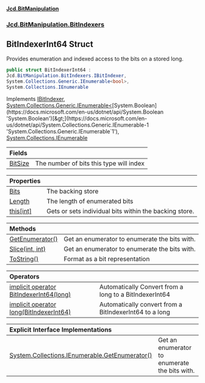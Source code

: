 #### [Jcd.BitManipulation](index.md 'index')
### [Jcd.BitManipulation.BitIndexers](Jcd.BitManipulation.BitIndexers.md 'Jcd.BitManipulation.BitIndexers')

## BitIndexerInt64 Struct

Provides enumeration and indexed access to the bits on a stored long.

```csharp
public struct BitIndexerInt64 :
Jcd.BitManipulation.BitIndexers.IBitIndexer,
System.Collections.Generic.IEnumerable<bool>,
System.Collections.IEnumerable
```

Implements [IBitIndexer](Jcd.BitManipulation.BitIndexers.IBitIndexer.md 'Jcd.BitManipulation.BitIndexers.IBitIndexer'), [System.Collections.Generic.IEnumerable&lt;](https://docs.microsoft.com/en-us/dotnet/api/System.Collections.Generic.IEnumerable-1 'System.Collections.Generic.IEnumerable`1')[System.Boolean](https://docs.microsoft.com/en-us/dotnet/api/System.Boolean 'System.Boolean')[&gt;](https://docs.microsoft.com/en-us/dotnet/api/System.Collections.Generic.IEnumerable-1 'System.Collections.Generic.IEnumerable`1'), [System.Collections.IEnumerable](https://docs.microsoft.com/en-us/dotnet/api/System.Collections.IEnumerable 'System.Collections.IEnumerable')

| Fields | |
| :--- | :--- |
| [BitSize](Jcd.BitManipulation.BitIndexers.BitIndexerInt64.BitSize.md 'Jcd.BitManipulation.BitIndexers.BitIndexerInt64.BitSize') | The number of bits this type will index |

| Properties | |
| :--- | :--- |
| [Bits](Jcd.BitManipulation.BitIndexers.BitIndexerInt64.Bits.md 'Jcd.BitManipulation.BitIndexers.BitIndexerInt64.Bits') | The backing store |
| [Length](Jcd.BitManipulation.BitIndexers.BitIndexerInt64.Length.md 'Jcd.BitManipulation.BitIndexers.BitIndexerInt64.Length') | The length of enumerated bits |
| [this[int]](Jcd.BitManipulation.BitIndexers.BitIndexerInt64.this[int].md 'Jcd.BitManipulation.BitIndexers.BitIndexerInt64.this[int]') | Gets or sets individual bits within the backing store. |

| Methods | |
| :--- | :--- |
| [GetEnumerator()](Jcd.BitManipulation.BitIndexers.BitIndexerInt64.GetEnumerator().md 'Jcd.BitManipulation.BitIndexers.BitIndexerInt64.GetEnumerator()') | Get an enumerator to enumerate the bits with. |
| [Slice(int, int)](Jcd.BitManipulation.BitIndexers.BitIndexerInt64.Slice(int,int).md 'Jcd.BitManipulation.BitIndexers.BitIndexerInt64.Slice(int, int)') | Get an enumerator to enumerate the bits with. |
| [ToString()](Jcd.BitManipulation.BitIndexers.BitIndexerInt64.ToString().md 'Jcd.BitManipulation.BitIndexers.BitIndexerInt64.ToString()') | Format as a bit representation |

| Operators | |
| :--- | :--- |
| [implicit operator BitIndexerInt64(long)](Jcd.BitManipulation.BitIndexers.BitIndexerInt64.op_ImplicitJcd.BitManipulation.BitIndexers.BitIndexerInt64(long).md 'Jcd.BitManipulation.BitIndexers.BitIndexerInt64.op_Implicit Jcd.BitManipulation.BitIndexers.BitIndexerInt64(long)') | Automatically Convert from a long to a BitIndexerInt64 |
| [implicit operator long(BitIndexerInt64)](Jcd.BitManipulation.BitIndexers.BitIndexerInt64.op_Implicitlong(Jcd.BitManipulation.BitIndexers.BitIndexerInt64).md 'Jcd.BitManipulation.BitIndexers.BitIndexerInt64.op_Implicit long(Jcd.BitManipulation.BitIndexers.BitIndexerInt64)') | Automatically convert from a BitIndexerInt64 to a long |

| Explicit Interface Implementations | |
| :--- | :--- |
| [System.Collections.IEnumerable.GetEnumerator()](Jcd.BitManipulation.BitIndexers.BitIndexerInt64.System.Collections.IEnumerable.GetEnumerator().md 'Jcd.BitManipulation.BitIndexers.BitIndexerInt64.System.Collections.IEnumerable.GetEnumerator()') | Get an enumerator to enumerate the bits with. |
